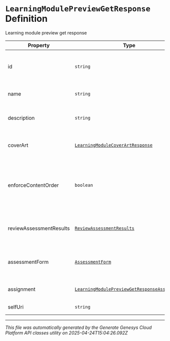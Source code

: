 # `LearningModulePreviewGetResponse` Definition

Learning module preview get response

| Property | Type | Required | Description |
|----------|------|----------|-------------|
| id | `string` | No | The globally unique identifier for the object. |
| name | `string` | Yes | The name of learning module |
| description | `string` | No | The description of learning module |
| coverArt | [`LearningModuleCoverArtResponse`](learningmodulecoverartresponse-definition.md) | No | The cover art for the learning module |
| enforceContentOrder | `boolean` | No | If true, learning module content should be viewed one by one in order |
| reviewAssessmentResults | [`ReviewAssessmentResults`](reviewassessmentresults-definition.md) | No | Allows to view Assessment results in detail |
| assessmentForm | [`AssessmentForm`](assessmentform-definition.md) | No | The assessment form for learning module |
| assignment | [`LearningModulePreviewGetResponseAssignment`](learningmodulepreviewgetresponseassignment-definition.md) | No | the assignment preview |
| selfUri | `string` | No | The URI for this object |

---

*This file was automatically generated by the Generate Genesys Cloud Platform API classes utility on 2025-04-24T15:04:26.092Z*